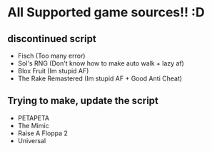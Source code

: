 # All Supported game sources!! :D

## discontinued script
- Fisch (Too many error)
- Sol's RNG (Don't know how to make auto walk + lazy af)
- Blox Fruit (Im stupid AF)
- The Rake Remastered (Im stupid AF + Good Anti Cheat)

## Trying to make, update the script
- PETAPETA
- The Mimic
- Raise A Floppa 2
- Universal
